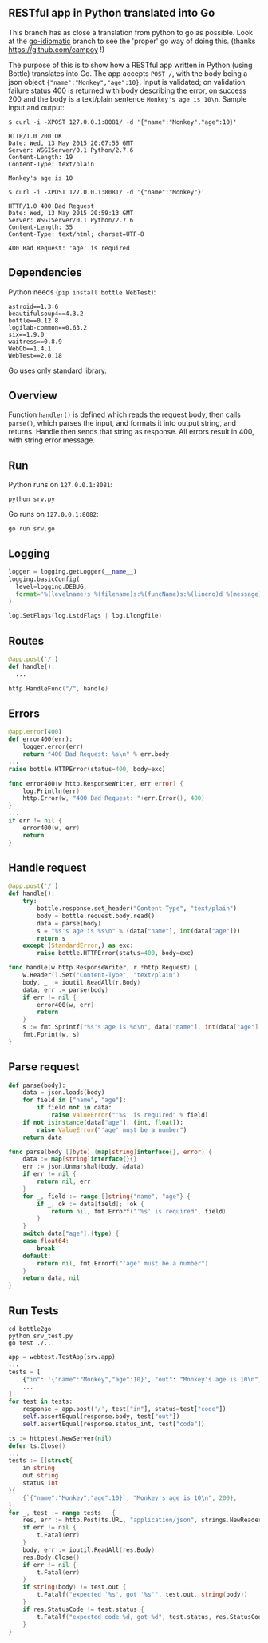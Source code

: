 RESTful app in Python translated into Go
---

This branch has as close a translation from python to go as possible.
Look at the
[go-idiomatic](https://github.com/mkocikowski/bottle2go/tree/go-idiomatic)
branch to see the 'proper' go way of doing this. (thanks
https://github.com/campoy !)

The purpose of this is to show how a RESTful app written in Python
(using Bottle) translates into Go. The app accepts `POST /`, with the
body being a json object `{"name":"Monkey","age":10}`. Input is
validated; on validation failure status 400 is returned with body
describing the error, on success 200 and the body is a text/plain
sentence `Monkey's age is 10\n`. Sample input and output:


	$ curl -i -XPOST 127.0.0.1:8081/ -d '{"name":"Monkey","age":10}'

	HTTP/1.0 200 OK
	Date: Wed, 13 May 2015 20:07:55 GMT
	Server: WSGIServer/0.1 Python/2.7.6
	Content-Length: 19
	Content-Type: text/plain

	Monkey's age is 10

	$ curl -i -XPOST 127.0.0.1:8081/ -d '{"name":"Monkey"}'

	HTTP/1.0 400 Bad Request
	Date: Wed, 13 May 2015 20:59:13 GMT
	Server: WSGIServer/0.1 Python/2.7.6
	Content-Length: 35
	Content-Type: text/html; charset=UTF-8

	400 Bad Request: 'age' is required


Dependencies
------------
Python needs (`pip install bottle WebTest`):
```
astroid==1.3.6
beautifulsoup4==4.3.2
bottle==0.12.8
logilab-common==0.63.2
six==1.9.0
waitress==0.8.9
WebOb==1.4.1
WebTest==2.0.18
```
Go uses only standard library.


Overview
--------
Function `handler()` is defined which reads the request body, then calls
`parse()`, which parses the input, and formats it into output string,
and returns. Handle then sends that string as response. All errors
result in 400, with string error message.


Run
---
Python runs on `127.0.0.1:8081`:
```shell
python srv.py
```
Go runs on `127.0.0.1:8082`:
```shell
go run srv.go
```

Logging
-------
```python
logger = logging.getLogger(__name__)
logging.basicConfig(
  level=logging.DEBUG,
  format='%(levelname)s %(filename)s:%(funcName)s:%(lineno)d %(message)s'
)
```
```go
log.SetFlags(log.LstdFlags | log.Llongfile)
```


Routes
------
```python
@app.post('/')
def handle():
  ...
```
```go
http.HandleFunc("/", handle)
```


Errors
------
```python
@app.error(400)
def error400(err):
    logger.error(err)
    return "400 Bad Request: %s\n" % err.body
...
raise bottle.HTTPError(status=400, body=exc)
```
```go
func error400(w http.ResponseWriter, err error) {
	log.Println(err)
	http.Error(w, "400 Bad Request: "+err.Error(), 400)
}
...
if err != nil {
	error400(w, err)
	return
}
```


Handle request
--------------
```python
@app.post('/')
def handle():
    try:
        bottle.response.set_header("Content-Type", "text/plain")
        body = bottle.request.body.read()
        data = parse(body)
        s = "%s's age is %s\n" % (data["name"], int(data["age"]))
        return s
    except (StandardError,) as exc:
        raise bottle.HTTPError(status=400, body=exc)
```
```go
func handle(w http.ResponseWriter, r *http.Request) {
	w.Header().Set("Content-Type", "text/plain")
	body, _ := ioutil.ReadAll(r.Body)
	data, err := parse(body)
	if err != nil {
		error400(w, err)
		return
	}
	s := fmt.Sprintf("%s's age is %d\n", data["name"], int(data["age"].(float64)))
	fmt.Fprint(w, s)
}
```

Parse request
-------------
```python
def parse(body):
    data = json.loads(body)
    for field in ["name", "age"]:
        if field not in data:
            raise ValueError("'%s' is required" % field)
    if not isinstance(data["age"], (int, float)):
        raise ValueError("'age' must be a number")
    return data
```
```go
func parse(body []byte) (map[string]interface{}, error) {
	data := map[string]interface{}{}
	err := json.Unmarshal(body, &data)
	if err != nil {
		return nil, err
	}
	for _, field := range []string{"name", "age"} {
		if _, ok := data[field]; !ok {
			return nil, fmt.Errorf("'%s' is required", field)
		}
	}
	switch data["age"].(type) {
	case float64:
		break
	default:
		return nil, fmt.Errorf("'age' must be a number")
	}
	return data, nil
}
```


Run Tests
---------
```shell
cd bottle2go
python srv_test.py
go test ./...
```


```python
app = webtest.TestApp(srv.app)
...
tests = [
    {"in": '{"name":"Monkey","age":10}', "out": "Monkey's age is 10\n", "code": 200},
    ...
]
for test in tests:
    response = app.post('/', test["in"], status=test["code"])
    self.assertEqual(response.body, test["out"])
    self.assertEqual(response.status_int, test["code"])
```
```go
ts := httptest.NewServer(nil)
defer ts.Close()
...
tests := []struct{
	in string
	out string
	status int
}{
	{`{"name":"Monkey","age":10}`, "Monkey's age is 10\n", 200},
}
for _, test := range tests   {
	res, err := http.Post(ts.URL, "application/json", strings.NewReader(test.in))
	if err != nil {
		t.Fatal(err)
	}
	body, err := ioutil.ReadAll(res.Body)
	res.Body.Close()
	if err != nil {
		t.Fatal(err)
	}
	if string(body) != test.out {
		t.Fatalf("expected '%s', got '%s'", test.out, string(body))
	}
	if res.StatusCode != test.status {
		t.Fatalf("expected code %d, got %d", test.status, res.StatusCode)
	}
}
```
